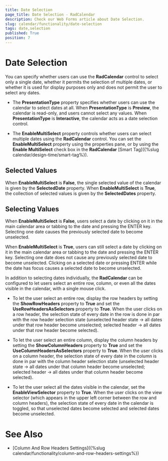 ```yaml
---
title: Date Selection
page_title: Date Selection - RadCalendar
description: Check our Web Forms article about Date Selection.
slug: calendar/functionality/date-selection
tags: date,selection
published: True
position: 7
---
```


# Date Selection



You can specify whether users can use the **RadCalendar** control to select only a single date, whether it permits the selection of multiple dates, or whether it is used for display purposes only and does not permit the user to select any dates.

* The **PresentationType** property specifies whether users can use the calendar to select dates at all. When **PresentationType** is **Preview**, the calendar is read-only, and users cannot select any values. When **PresentationType** is **Interactive**, the calendar acts as a date selection control.

* The **EnableMultiSelect** property controls whether users can select multiple dates using the **RadCalendar** control. You can set the **EnableMultiSelect** property using the properties pane, or by using the **Enable MultiSelect** check box in the **RadCalendar** [Smart Tag]({%slug calendar/design-time/smart-tag%}).

## Selected Values

When **EnableMultiSelect** is **False**, the single selected value of the calendar is given by the **SelectedDate** property. When **EnableMultiSelect** is **True**, the collection of selected values is given by the **SelectedDates** property.

## Selecting Values

When **EnableMultiSelect** is **False**, users select a date by clicking on it in the main calendar area or tabbing to the date and pressing the ENTER key. Selecting one date causes the previously selected date to become unselected.

When **EnableMultiSelect** is **True**, users can still select a date by clicking on it in the main calendar area or tabbing to the date and pressing the ENTER key. Selecting one date does not cause any previously selected date to become unselected. Clicking on a selected date or pressing ENTER while the date has focus causes a selected date to become unselected.

In addition to selecting dates individually, the **RadCalendar** can be configured to let users select an entire row, column, or even all the dates visible in the calendar, with a single mouse click.

* To let the user select an entire row, display the row headers by setting the **ShowRowHeaders** property to **True** and set the **UseRowHeadersAsSelectors** property to **True**. When the user clicks on a row header, the selection state of every date in the row is done in par with the row header selection state (unselected header state -> all dates under that row header become unselected; selected header -> all dates under that row header become selected).

* To let the user select an entire column, display the column headers by setting the **ShowColumnHeaders** property to **True** and set the **UseColumnHeadersAsSelectors** property to **True**. When the user clicks on a column header, the selection state of every date in the column is done in par with the column header selection state (unselected header state -> all dates under that column header become unselected; selected header -> all dates under that column header become selected).

* To let the user select all the dates visible in the calendar, set the **EnableViewSelector** property to **True**. When the user clicks on the view selector (which appears in the upper left corner between the row and column headers), the selection state of every date in the calendar is toggled, so that unselected dates become selected and selected dates become unselected.

# See Also

 * [Column And Row Headers Settings]({%slug calendar/functionality/column-and-row-headers-settings%})
